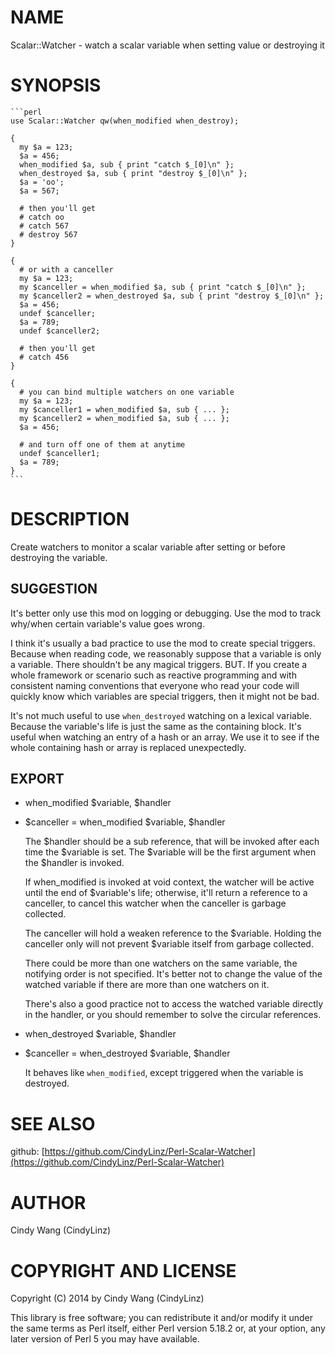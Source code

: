 # NAME

Scalar::Watcher - watch a scalar variable when setting value or destroying it

# SYNOPSIS

    ```perl
    use Scalar::Watcher qw(when_modified when_destroy);

    {
      my $a = 123;
      $a = 456;
      when_modified $a, sub { print "catch $_[0]\n" };
      when_destroyed $a, sub { print "destroy $_[0]\n" };
      $a = 'oo';
      $a = 567;

      # then you'll get
      # catch oo
      # catch 567
      # destroy 567
    }

    {
      # or with a canceller
      my $a = 123;
      my $canceller = when_modified $a, sub { print "catch $_[0]\n" };
      my $canceller2 = when_destroyed $a, sub { print "destroy $_[0]\n" };
      $a = 456;
      undef $canceller;
      $a = 789;
      undef $canceller2;

      # then you'll get
      # catch 456
    }

    {
      # you can bind multiple watchers on one variable
      my $a = 123;
      my $canceller1 = when_modified $a, sub { ... };
      my $canceller2 = when_modified $a, sub { ... };
      $a = 456;

      # and turn off one of them at anytime
      undef $canceller1;
      $a = 789;
    }
    ```

# DESCRIPTION

Create watchers to monitor a scalar variable after setting or before destroying the variable.

## SUGGESTION

It's better only use this mod on logging or debugging.
Use the mod to track why/when certain variable's value goes wrong.

I think it's usually a bad practice to use the mod to create special triggers.
Because when reading code, we reasonably suppose that a variable is only a variable.
There shouldn't be any magical triggers.
BUT. If you create a whole framework or scenario such as reactive programming
and with consistent naming conventions that everyone who read your code will quickly know
which variables are special triggers, then it might not be bad.

It's not much useful to use `when_destroyed` watching on a lexical variable.
Because the variable's life is just the same as the containing block.
It's useful when watching an entry of a hash or an array.
We use it to see if the whole containing hash or array is replaced unexpectedly.

## EXPORT

- when\_modified $variable, $handler
- $canceller = when\_modified $variable, $handler

    The $handler should be a sub reference, that will be invoked after
    each time the $variable is set.
    The $variable will be the first argument when the $handler is invoked.

    If when\_modified is invoked at void context, the watcher will be active
    until the end of $variable's life; otherwise, it'll return a reference to a canceller,
    to cancel this watcher when the canceller is garbage collected.

    The canceller will hold a weaken reference to the $variable.
    Holding the canceller only will not prevent $variable itself from garbage collected.

    There could be more than one watchers on the same variable,
    the notifying order is not specified. It's better not to change
    the value of the watched variable if there are more than one watchers on it.

    There's also a good practice not to access the watched variable directly
    in the handler, or you should remember to solve the circular references.

- when\_destroyed $variable, $handler
- $canceller = when\_destroyed $variable, $handler

    It behaves like `when_modified`, except triggered when the variable is destroyed.

# SEE ALSO

github: [https://github.com/CindyLinz/Perl-Scalar-Watcher](https://github.com/CindyLinz/Perl-Scalar-Watcher)

# AUTHOR

Cindy Wang (CindyLinz)

# COPYRIGHT AND LICENSE

Copyright (C) 2014 by Cindy Wang (CindyLinz)

This library is free software; you can redistribute it and/or modify
it under the same terms as Perl itself, either Perl version 5.18.2 or,
at your option, any later version of Perl 5 you may have available.

